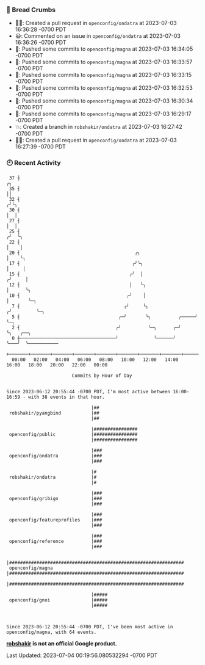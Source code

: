 ### 🍞 Bread Crumbs

 * ✍🏼: Created a pull request in `openconfig/ondatra` at 2023-07-03 16:36:28 -0700 PDT
 * 😃: Commented on an issue in `openconfig/ondatra` at 2023-07-03 16:36:26 -0700 PDT
 * 🚢: Pushed some commits to `openconfig/magna` at 2023-07-03 16:34:05 -0700 PDT
 * 🚢: Pushed some commits to `openconfig/magna` at 2023-07-03 16:33:57 -0700 PDT
 * 🚢: Pushed some commits to `openconfig/magna` at 2023-07-03 16:33:15 -0700 PDT
 * 🚢: Pushed some commits to `openconfig/magna` at 2023-07-03 16:32:53 -0700 PDT
 * 🚢: Pushed some commits to `openconfig/magna` at 2023-07-03 16:30:34 -0700 PDT
 * 🚢: Pushed some commits to `openconfig/magna` at 2023-07-03 16:29:17 -0700 PDT
 * 💥: Created a branch in `robshakir/ondatra` at 2023-07-03 16:27:42 -0700 PDT
 * ✍🏼: Created a pull request in `openconfig/ondatra` at 2023-07-03 16:27:39 -0700 PDT

### 🕘 Recent Activity
```
 37 ┼                                                                    ╭╮
 35 ┤                                                                    ││
 32 ┤                                                                   ╭╯╰╮
 30 ┤                                                                   │  │
 27 ┤                                                                   │  │
 25 ┤                                                                  ╭╯  ╰╮
 22 ┤                                                                  │    │
 20 ┤                                          ╭╮                      │    ╰╮
 17 ┤                                         ╭╯╰╮                     │     │
 15 ┤                                        ╭╯  │                    ╭╯     │
 12 ┤                                        │   ╰╮                   │      ╰╮
 10 ┤                                       ╭╯    │                   │       ╰─╮
  7 ┤                                      ╭╯     ╰╮                 ╭╯         ╰─╮
  5 ┤                                    ╭─╯       ╰╮          ╭─────╯            ╰─╮
  2 ┤                                   ╭╯          ╰─╮      ╭─╯                    ╰╮   ╭──╮
  0 ┼───────────────────────────────────╯             ╰──────╯                       ╰───╯  ╰───────────
    +───────+───────+───────+───────+───────+───────+───────+───────+───────+───────+───────+───────+────
  00:00   02:00   04:00   06:00   08:00   10:00   12:00   14:00   16:00   18:00   20:00   22:00   00:00   

						Commits by Hour of Day


Since 2023-06-12 20:55:44 -0700 PDT, I'm most active between 16:00-16:59 - with 38 events in that hour.

```



```
                               |##
 robshakir/pyangbind           |##
                               |##

                               |################
 openconfig/public             |################
                               |################

                               |###
 openconfig/ondatra            |###
                               |###

                               |#
 robshakir/ondatra             |#
                               |#

                               |###
 openconfig/gribigo            |###
                               |###

                               |###
 openconfig/featureprofiles    |###
                               |###

                               |###
 openconfig/reference          |###
                               |###

                               |################################################################
 openconfig/magna              |################################################################
                               |################################################################

                               |#####
 openconfig/gnoi               |#####
                               |#####



Since 2023-06-12 20:55:44 -0700 PDT, I've been most active in openconfig/magna, with 64 events.

```
**[robshakir](mailto:robjs@google.com) is not an official Google product.**  


Last Updated: 2023-07-04 00:19:56.080532294 -0700 PDT
